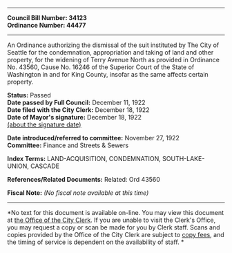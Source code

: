 * * * * *  
  
**Council Bill Number: [](#h0)[](#h2)34123**   
**Ordinance Number: 44477**  
  
* * * * *  
  
An Ordinance authorizing the dismissal of the suit instituted by The City of Seattle for the condemnation, appropriation and taking of land and other property, for the widening of Terry Avenue North as provided in Ordinance No. 43560, Cause No. 16246 of the Superior Court of the State of Washington in and for King County, insofar as the same affects certain property.  
  
**Status:** Passed   
**Date passed by Full Council:** December 11, 1922   
**Date filed with the City Clerk:** December 18, 1922   
**Date of Mayor's signature:** December 18, 1922   
[(about the signature date)](/~public/approvaldate.htm)   
  
  
**Date introduced/referred to committee:** November 27, 1922   
**Committee:** Finance and Streets & Sewers   
  
**Index Terms:** LAND-ACQUISITION, CONDEMNATION, SOUTH-LAKE-UNION, CASCADE  
  
**References/Related Documents:** Related: Ord 43560  
  
**Fiscal Note:** *(No fiscal note available at this time)*  
  
* * * * *  
  
*No text for this document is available on-line. You may view this document at [the Office of the City Clerk](http://www.seattle.gov/leg/clerk/contactUs.htm). If you are unable to visit the Clerk's Office, you may request a copy or scan be made for you by Clerk staff. Scans and copies provided by the Office of the City Clerk are subject to [copy fees](http://clerk.seattle.gov/~public/clerkfees.htm), and the timing of service is dependent on the availability of staff. *  
  
  

